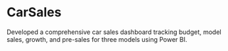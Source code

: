 # CarSales
Developed a comprehensive car sales dashboard tracking budget, model sales, growth, and pre-sales for three models using Power BI.
